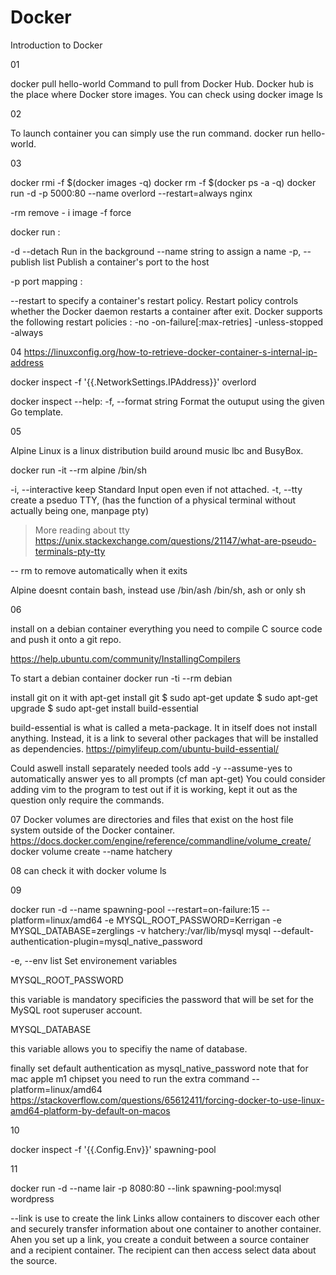 # Docker
Introduction to Docker

01

docker pull hello-world
Command to pull from Docker Hub.
Docker hub is the place where Docker store images.
You can check using docker image ls

02

To launch container you can simply use the run command.
docker run hello-world.

03

docker rmi -f $(docker images -q) 
docker rm -f $(docker ps -a -q)
docker run -d -p 5000:80 --name overlord --restart=always nginx

-rm remove - i image -f force

docker run :

-d --detach Run in the background
--name string to assign a name
-p, --publish list Publish a container's port to the host

-p port mapping <host port>:<container port>

--restart to specify a container's restart policy.
Restart policy controls whether the Docker daemon restarts a container after exit.
Docker supports the following restart policies :
-no
-on-failure[:max-retries]
-unless-stopped
-always

04
https://linuxconfig.org/how-to-retrieve-docker-container-s-internal-ip-address

docker inspect -f '{{.NetworkSettings.IPAddress}}' overlord

docker inspect --help:
-f, --format string Format the outuput using the given Go template.

05

Alpine Linux is a linux distribution build around music lbc and BusyBox.

docker run -it --rm alpine /bin/sh

-i, --interactive keep Standard Input open even if not attached.
-t, --tty create a pseduo TTY, (has the function of a physical terminal without actually being one, manpage pty)
> More reading about tty https://unix.stackexchange.com/questions/21147/what-are-pseudo-terminals-pty-tty

-- rm to remove automatically when it exits

Alpine doesnt contain bash, instead use /bin/ash /bin/sh, ash or only sh

06

install on a debian container everything you need to compile C source code and push it onto a git repo.

https://help.ubuntu.com/community/InstallingCompilers

To start a debian container
docker run -ti --rm debian

install git on it with apt-get install git
$ sudo apt-get update
$ sudo apt-get upgrade
$ sudo apt-get install build-essential

build-essential is what is called a meta-package. It in itself does not install anything. Instead, it is a link to several other packages that will be installed as dependencies.
https://pimylifeup.com/ubuntu-build-essential/

Could aswell install separately needed tools
add -y --assume-yes to automatically answer yes to all prompts (cf man apt-get)
You could consider adding vim to the program to test out if it is working, kept it out as the question only require the commands.

07
Docker volumes are directories and files that exist on the host file system outside of the Docker container.
https://docs.docker.com/engine/reference/commandline/volume_create/
docker volume create --name hatchery

08
can check it with docker volume ls

09

docker run -d --name spawning-pool --restart=on-failure:15 --platform=linux/amd64 -e MYSQL_ROOT_PASSWORD=Kerrigan -e MYSQL_DATABASE=zerglings -v hatchery:/var/lib/mysql mysql --default-authentication-plugin=mysql_native_password

-e, --env list Set environement variables

MYSQL_ROOT_PASSWORD

this variable is mandatory specificies the password that will be set for the MySQL root superuser account.

MYSQL_DATABASE

this variable allows you to specifiy the name of database.

finally set default authentication as mysql_native_password
note that for mac apple m1 chipset you need to run the extra command --platform=linux/amd64 
https://stackoverflow.com/questions/65612411/forcing-docker-to-use-linux-amd64-platform-by-default-on-macos

10

docker inspect -f '{{.Config.Env}}' spawning-pool

11

docker run -d --name lair -p 8080:80 --link spawning-pool:mysql wordpress

--link is use to create the link
Links allow containers to discover each other and securely transfer information about one container to another container.
Ahen you set up a link, you create a conduit between a source container and a recipient container.
The recipient can then access select data about the source.


